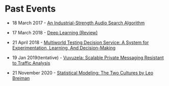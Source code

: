 # Past Events

* 18 March 2017 - [An Industrial-Strength Audio Search Algorithm](https://github.com/papers-we-love/chennai/tree/master/industrial-strength-audio-search-algorithm)

* 17 March 2018 - [Deep Learning (Review)](https://github.com/papers-we-love/chennai/tree/master/deep-learning-nature-review)

* 21 April 2018 - [Multiworld Testing Decision Service: A System for Experimentation, Learning, And Decision-Making](https://github.com/papers-we-love/chennai/tree/master/multiworld-testing-decision-service)

* 19 Jan 2019(tentative) - [Vuvuzela: Scalable Private Messaging Resistant to Traffic Analysis](https://vuvuzela.io/static/vuvuzela.pdf)

* 21 November 2020 - [Statistical Modeling: The Two Cultures by Leo Breiman](papers/statistical-modelling-two-cultures-leo-breiman.md)
